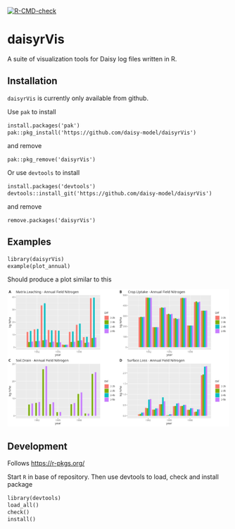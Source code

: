 <!-- badges: start -->
[![R-CMD-check](https://github.com/daisy-model/daisyrVis/actions/workflows/R-CMD-check.yaml/badge.svg)](https://github.com/daisy-model/daisyrVis/actions/workflows/R-CMD-check.yaml)
<!-- badges: end -->

# daisyrVis 
A suite of visualization tools for Daisy log files written in R.

## Installation
`daisyrVis` is currently only available from github.

Use `pak` to install

    install.packages('pak')
    pak::pkg_install('https://github.com/daisy-model/daisyrVis')

and remove

    pak::pkg_remove('daisyrVis')

Or use `devtools` to install

    install.packages('devtools')
    devtools::install_git('https://github.com/daisy-model/daisyrVis')

and remove

    remove.packages('daisyrVis')

## Examples

    library(daisyrVis)
    example(plot_annual)

Should produce a plot similar to this

![Bar plots of four annualy logged variables from four different Daisy log files](inst/extdata/annual/Annual-FN/plot_annual_example.png)

## Development
Follows https://r-pkgs.org/

Start `R` in base of repository. Then use devtools to load, check and install package

    library(devtools)
    load_all()
    check()
    install()
